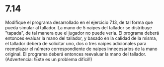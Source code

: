 # 7.14

Modifique el programa desarrollado en el ejercicio 7.13, de tal forma que pueda simular al tallador. La mano de 5 naipes del tallador se distribuye "tapada", de tal manera que el jugador no puede verla. El programa deberá entonces evaluar la mano del tallador, y basado en la calidad de la misma, el tallador deberá de solicitar uno, dos o tres naipes adicionales para reemplazar el número correspondiente de naipes innecesarios de la mano original. El programa deberá entonces reevaluar la mano del tallador. (Advertencia: !Este es un problema difícil!)
